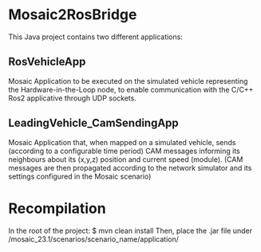 # Mosaic2RosBridge

This Java project contains two different applications:
## RosVehicleApp
Mosaic Application to be executed on the simulated vehicle representing the Hardware-in-the-Loop node, to enable communication with the C/C++ Ros2 applicative through UDP sockets.
## LeadingVehicle_CamSendingApp
Mosaic Application that, when mapped on a simulated vehicle, sends (according to a configurable time period) CAM messages informing its neighbours about its (x,y,z) position and current speed (module).
(CAM messages are then propagated according to the network simulator and its settings configured in the Mosaic scenario)

# Recompilation
In the root of the project: $ mvn clean install
Then, place the .jar file under /mosaic_23.1/scenarios/scenario_name/application/

